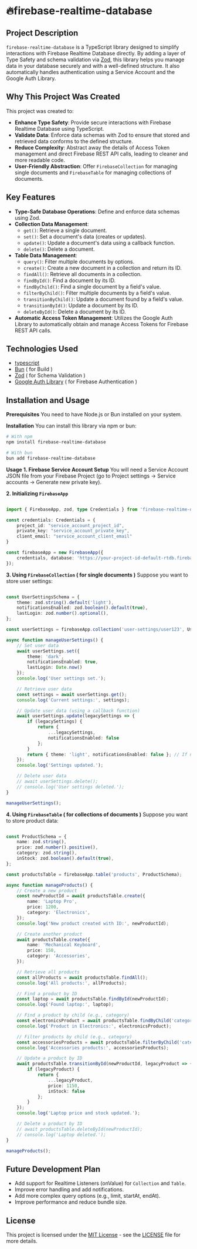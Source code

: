 
# 🔥firebase-realtime-database

## Project Description
`firebase-realtime-database` is a TypeScript library designed to simplify interactions with Firebase Realtime Database directly. By adding a layer of Type Safety and schema validation via [Zod](https://zod.dev/), this library helps you manage data in your database securely and with a well-defined structure. It also automatically handles authentication using a Service Account and the Google Auth Library.

## Why This Project Was Created
This project was created to:
- **Enhance Type Safety**: Provide secure interactions with Firebase Realtime Database using TypeScript.
- **Validate Data**: Enforce data schemas with Zod to ensure that stored and retrieved data conforms to the defined structure.
- **Reduce Complexity**: Abstract away the details of Access Token management and direct Firebase REST API calls, leading to cleaner and more readable code.
- **User-Friendly Abstraction**: Offer `FirebaseCollection` for managing single documents and `FirebaseTable` for managing collections of documents.

## Key Features
- **Type-Safe Database Operations**: Define and enforce data schemas using Zod.
- **Collection Data Management**:
  - `get()`: Retrieve a single document.
  - `set()`: Set a document's data (creates or updates).
  - `update()`: Update a document's data using a callback function.
  - `delete()`: Delete a document.
- **Table Data Management**:
  - `query()`: Filter multiple documents by options.
  - `create()`: Create a new document in a collection and return its ID.
  - `findAll()`: Retrieve all documents in a collection.
  - `findById()`: Find a document by its ID.
  - `findByChild()`: Find a single document by a field's value.
  - `filterByChild()`: Filter multiple documents by a field's value.
  - `transitionByChild()`: Update a document found by a field's value.
  - `transitionById()`: Update a document by its ID.
  - `deleteById()`: Delete a document by its ID.
- **Automatic Access Token Management**: Utilizes the Google Auth Library to automatically obtain and manage Access Tokens for Firebase REST API calls.

## Technologies Used
- [typescript](https://www.typescriptlang.org/)
- [Bun](https://bun.sh) ( for Build )
- [Zod](https://zod.dev) ( for Schema Validation )
- [Google Auth Library](https://github.com/googleapis/google-auth-library-nodejs) ( for Firebase Authentication )

## Installation and Usage

**Prerequisites**
You need to have Node.js or Bun installed on your system.

**Installation**
You can install this library via npm or bun:
``` bash
# With npm
npm install firebase-realtime-database

# With bun
bun add firebase-realtime-database
```

**Usage**
**1. Firebase Service Account Setup**
You will need a Service Account JSON file from your Firebase Project (go to Project settings -> Service accounts -> Generate new private key).

**2. Initializing `FirebaseApp`**
``` ts

import { FirebaseApp, zod, type Credentials } from 'firebase-realtime-database';

const credentials: Credentials = {
    project_id: "service_account_project_id",
    private_key: "service_account_private_key",
    client_email: "service_account_client_email"
}

const firebaseApp = new FirebaseApp({
    credentials, database: 'https://your-project-id-default-rtdb.firebaseio.com/' // Your Realtime Database URL
});

```

**3. Using `FirebaseCollection` ( for single documents )**
Suppose you want to store user settings:
``` ts

const UserSettingsSchema = {
    theme: zod.string().default('light'),
    notificationsEnabled: zod.boolean().default(true),
    lastLogin: zod.number().optional(),
};

const userSettings = firebaseApp.collection('user-settings/user123', UserSettingsSchema);

async function manageUserSettings() {
    // Set user data
    await userSettings.set({
        theme: 'dark',
        notificationsEnabled: true,
        lastLogin: Date.now()
    });
    console.log('User settings set.');

    // Retrieve user data
    const settings = await userSettings.get();
    console.log('Current settings:', settings);

    // Update user data (using a callback function)
    await userSettings.update(legacySettings => {
        if (legacySettings) {
            return {
                ...legacySettings,
                notificationsEnabled: false
            };
        }
        return { theme: 'light', notificationsEnabled: false }; // If no existing data
    });
    console.log('Settings updated.');

    // Delete user data
    // await userSettings.delete();
    // console.log('User settings deleted.');
}

manageUserSettings();

```

**4. Using `FirebaseTable` ( for collections of documents )**
Suppose you want to store product data:
``` ts

const ProductSchema = {
    name: zod.string(),
    price: zod.number().positive(),
    category: zod.string(),
    inStock: zod.boolean().default(true),
};

const productsTable = firebaseApp.table('products', ProductSchema);

async function manageProducts() {
    // Create a new product
    const newProductId = await productsTable.create({
        name: 'Laptop Pro',
        price: 1200,
        category: 'Electronics',
    });
    console.log('New product created with ID:', newProductId);

    // Create another product
    await productsTable.create({
        name: 'Mechanical Keyboard',
        price: 150,
        category: 'Accessories',
    });

    // Retrieve all products
    const allProducts = await productsTable.findAll();
    console.log('All products:', allProducts);

    // Find a product by ID
    const laptop = await productsTable.findById(newProductId);
    console.log('Found laptop:', laptop);

    // Find a product by child (e.g., category)
    const electronicsProduct = await productsTable.findByChild('category', 'Electronics');
    console.log('Product in Electronics:', electronicsProduct);

    // Filter products by child (e.g., category)
    const accessoriesProducts = await productsTable.filterByChild('category', 'Accessories');
    console.log('Accessories products:', accessoriesProducts);

    // Update a product by ID
    await productsTable.transitionById(newProductId, legacyProduct => {
        if (legacyProduct) {
            return {
                ...legacyProduct,
                price: 1150,
                inStock: false
            };
        }
    });
    console.log('Laptop price and stock updated.');

    // Delete a product by ID
    // await productsTable.deleteById(newProductId);
    // console.log('Laptop deleted.');
}

manageProducts();

```

## Future Development Plan
- Add support for Realtime Listeners (onValue) for `Collection` and `Table`.
- Improve error handling and add notifications.
- Add more complex query options (e.g., limit, startAt, endAt).
- Improve performance and reduce bundle size.

## License
This project is licensed under the [MIT License](https://opensource.org/license/MIT) - see the [LICENSE](LICENSE) file for more details.
